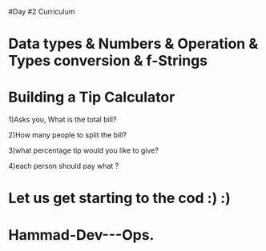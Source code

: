 #Day #2 Curriculum
# Data types & Numbers & Operation & Types conversion & f-Strings
# Building a Tip Calculator
1)Asks you, What is the total bill?

2)How many people to split the bill?

3)what percentage tip would you like to give?

4)each person should pay what ? 


# Let  us get starting to the cod :) :) 
 # Hammad-Dev---Ops.
